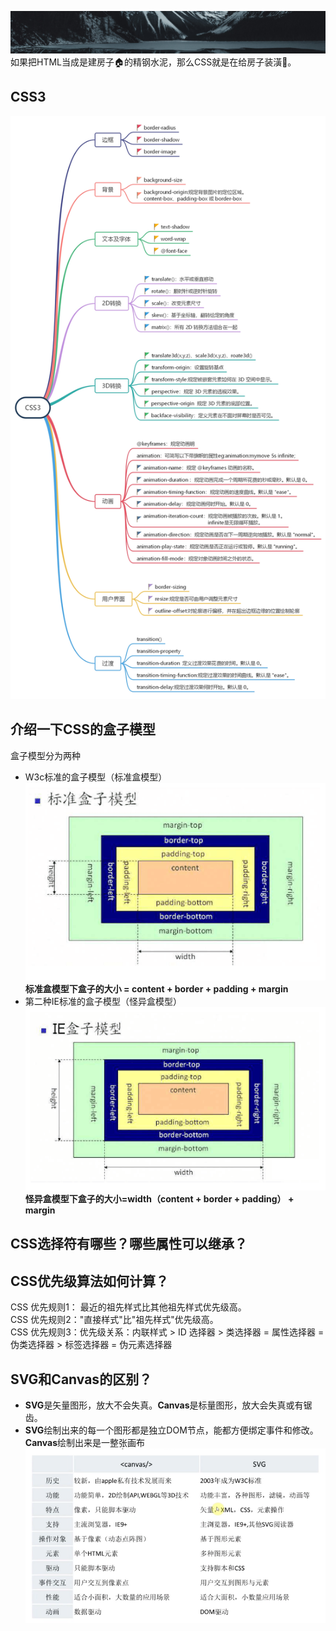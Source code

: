 ![CSS](../../../.vuepress/imgs/common/logo_big.jpg)  
如果把HTML当成是建房子🏠的精钢水泥，那么CSS就是在给房子装潢🏡。  
## CSS3
![CSS](../../../.vuepress/imgs/blog/css/CSS3.jpg) 

## 介绍一下CSS的盒子模型
盒子模型分为两种
- W3c标准的盒子模型（标准盒模型） 
![CSS](../../../.vuepress/imgs/blog/css/box.jpg)  
**标准盒模型下盒子的大小  = content + border + padding + margin**
- 第二种IE标准的盒子模型（怪异盒模型）
![CSS](../../../.vuepress/imgs/blog/css/ieBox.jpg)   
**怪异盒模型下盒子的大小=width（content + border + padding） + margin**
## CSS选择符有哪些？哪些属性可以继承？
## CSS优先级算法如何计算？
CSS 优先规则1： 最近的祖先样式比其他祖先样式优先级高。  
CSS 优先规则2："直接样式"比"祖先样式"优先级高。  
CSS 优先规则3：优先级关系：内联样式 > ID 选择器 > 类选择器 = 属性选择器 = 伪类选择器 > 标签选择器 = 伪元素选择器  

## SVG和Canvas的区别？
- **SVG**是矢量图形，放大不会失真。**Canvas**是标量图形，放大会失真或有锯齿。  
- **SVG**绘制出来的每一个图形都是独立DOM节点，能都方便绑定事件和修改。**Canvas**绘制出来是一整张画布
![CSS](../../../.vuepress/imgs/blog/css/canvas_svg.png)  
